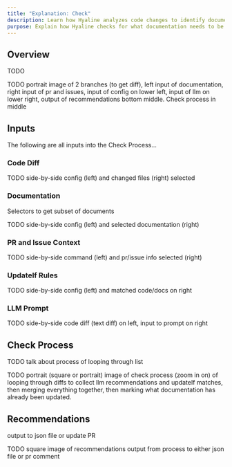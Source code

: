 ```yaml
---
title: "Explanation: Check"
description: Learn how Hyaline analyzes code changes to identify documentation that needs updating
purpose: Explain how Hyaline checks for what documentation needs to be updated
---
```

## Overview
TODO

TODO portrait image of 2 branches (to get diff), left input of documentation, right input of pr and issues, input of config on lower left, input of llm on lower right, output of recommendations bottom middle. Check process in middle

## Inputs
The following are all inputs into the Check Process...

### Code Diff

TODO side-by-side config (left) and changed files (right) selected

### Documentation
Selectors to get subset of documents

TODO side-by-side config (left) and selected documentation (right)

### PR and Issue Context

TODO side-by-side command (left) and pr/issue info selected (right)

### UpdateIf Rules

TODO side-by-side config (left) and matched code/docs on right

### LLM Prompt

TODO side-by-side code diff (text diff) on left, input to prompt on right

## Check Process
TODO talk about process of looping through list

TODO portrait (square or portrait) image of check process (zoom in on) of looping through diffs to collect llm recommendations and updateIf matches, then merging everything together, then marking what documentation has already been updated.

## Recommendations

output to json file or update PR

TODO square image of recommendations output from process to either json file or pr comment